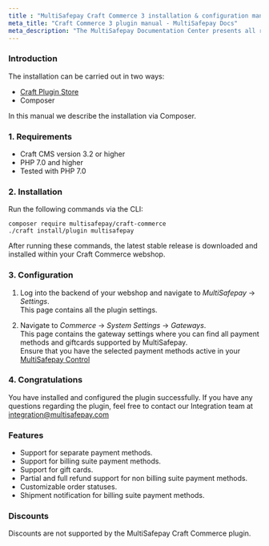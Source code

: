```yaml
---
title : "MultiSafepay Craft Commerce 3 installation & configuration manual"
meta_title: "Craft Commerce 3 plugin manual - MultiSafepay Docs"
meta_description: "The MultiSafepay Documentation Center presents all relevant information about our Plugins and API. You can also find support pages for Payment Methods, Tools and General Questions as well as the contact details of our Support and Integration Teams."
---
```


### Introduction

The installation can be carried out in two ways:

+ [Craft Plugin Store](https://plugins.craftcms.com/multisafepay)
+ Composer

In this manual we describe the installation via Composer.

### 1. Requirements
- Craft CMS version 3.2 or higher
- PHP 7.0 and higher
- Tested with PHP 7.0 

### 2. Installation
Run the following commands via the CLI:

```
composer require multisafepay/craft-commerce
./craft install/plugin multisafepay
```

After running these commands, the latest stable release is downloaded and installed within your
Craft Commerce webshop.

### 3. Configuration
1. Log into the backend of your webshop and navigate to _MultiSafepay_ -> _Settings_.  
This page contains all the plugin settings.

2. Navigate to _Commerce_ -> _System Settings_ -> _Gateways_.  
This page contains the gateway settings where you can find all payment methods and giftcards supported by MultiSafepay.  
Ensure that you have the selected payment methods active in your [MultiSafepay Control](https://merchant.multisafepay.com)

### 4. Congratulations
You have installed and configured the plugin successfully. If you have any questions regarding the plugin, feel free to contact our Integration team at <integration@multisafepay.com>

### Features

- Support for separate payment methods.
- Support for billing suite payment methods.
- Support for gift cards.
- Partial and full refund support for non billing suite payment methods.
- Customizable order statuses.
- Shipment notification for billing suite payment methods.

### Discounts
Discounts are not supported by the MultiSafepay Craft Commerce plugin.
